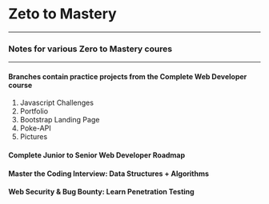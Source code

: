 # Zeto to Mastery

---

### Notes for various Zero to Mastery coures

---

#### Branches contain practice projects from the Complete Web Developer course

1. Javascript Challenges
2. Portfolio
3. Bootstrap Landing Page
4. Poke-API
5. Pictures


#### Complete Junior to Senior Web Developer Roadmap

#### Master the Coding Interview: Data Structures + Algorithms

#### Web Security & Bug Bounty: Learn Penetration Testing
